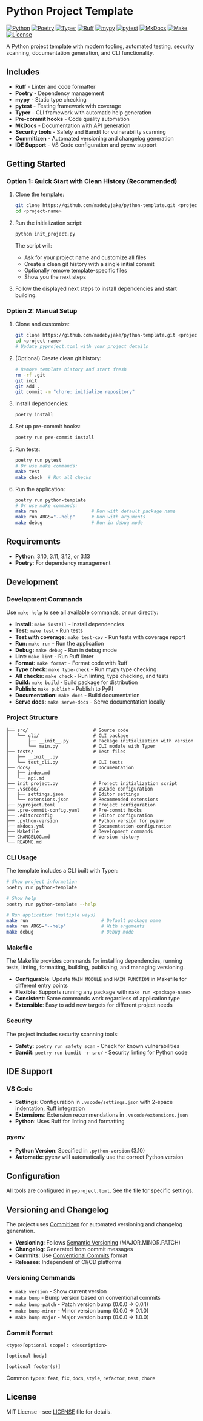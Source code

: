 # Python Project Template

[![Python](https://img.shields.io/badge/Python-3776AB?logo=python&logoColor=fff)](https://www.python.org/)
[![Poetry](https://img.shields.io/badge/Poetry-5037E9?logo=python&logoColor=fff)](https://python-poetry.org/)
[![Typer](https://img.shields.io/badge/Typer-FF6B6B?logo=python&logoColor=white)](https://typer.tiangolo.com/)
[![Ruff](https://img.shields.io/badge/Ruff-7C3AED?logo=ruff&logoColor=white)](https://docs.astral.sh/ruff/)
[![mypy](https://img.shields.io/badge/mypy-1976D2?logo=python&logoColor=white)](https://mypy.readthedocs.io/)
[![pytest](https://img.shields.io/badge/pytest-0A9EDC?logo=python&logoColor=white)](https://pytest.org/)
[![MkDocs](https://img.shields.io/badge/MkDocs-526CFE?logo=materialformkdocs&logoColor=fff)](https://www.mkdocs.org/)
[![Make](https://img.shields.io/badge/Make-FF8C00?logo=gnu&logoColor=white)](https://www.gnu.org/software/make/)
[![License](https://img.shields.io/badge/License-MIT-yellow?logo=open-source-initiative&logoColor=white)](LICENSE)

A Python project template with modern tooling, automated testing, security scanning, documentation generation, and CLI functionality.

## Includes

- **Ruff** - Linter and code formatter
- **Poetry** - Dependency management
- **mypy** - Static type checking
- **pytest** - Testing framework with coverage
- **Typer** - CLI framework with automatic help generation
- **Pre-commit hooks** - Code quality automation
- **MkDocs** - Documentation with API generation
- **Security tools** - Safety and Bandit for vulnerability scanning
- **Commitizen** - Automated versioning and changelog generation
- **IDE Support** - VS Code configuration and pyenv support

## Getting Started

### Option 1: Quick Start with Clean History (Recommended)

1. Clone the template:
   ```bash
   git clone https://github.com/madebyjake/python-template.git <project-name>
   cd <project-name>
   ```

2. Run the initialization script:
   ```bash
   python init_project.py
   ```
   
   The script will:
   - Ask for your project name and customize all files
   - Create a clean git history with a single initial commit
   - Optionally remove template-specific files
   - Show you the next steps

3. Follow the displayed next steps to install dependencies and start building.

### Option 2: Manual Setup

1. Clone and customize:
   ```bash
   git clone https://github.com/madebyjake/python-template.git <project-name>
   cd <project-name>
   # Update pyproject.toml with your project details
   ```

2. (Optional) Create clean git history:
   ```bash
   # Remove template history and start fresh
   rm -rf .git
   git init
   git add .
   git commit -m "chore: initialize repository"
   ```

3. Install dependencies:
   ```bash
   poetry install
   ```

4. Set up pre-commit hooks:
   ```bash
   poetry run pre-commit install
   ```

5. Run tests:
   ```bash
   poetry run pytest
   # Or use make commands:
   make test
   make check  # Run all checks
   ```

6. Run the application:
   ```bash
   poetry run python-template
   # Or use make commands:
   make run                    # Run with default package name
   make run ARGS="--help"      # Run with arguments
   make debug                  # Run in debug mode
   ```

## Requirements

- **Python**: 3.10, 3.11, 3.12, or 3.13
- **Poetry**: For dependency management

## Development

### Development Commands

Use `make help` to see all available commands, or run directly:

- **Install:** `make install` - Install dependencies
- **Test:** `make test` - Run tests
- **Test with coverage:** `make test-cov` - Run tests with coverage report
- **Run:** `make run` - Run the application
- **Debug:** `make debug` - Run in debug mode
- **Lint:** `make lint` - Run Ruff linter
- **Format:** `make format` - Format code with Ruff
- **Type check:** `make type-check` - Run mypy type checking
- **All checks:** `make check` - Run linting, type checking, and tests
- **Build:** `make build` - Build package for distribution
- **Publish:** `make publish` - Publish to PyPI
- **Documentation:** `make docs` - Build documentation
- **Serve docs:** `make serve-docs` - Serve documentation locally

### Project Structure
```
├── src/                        # Source code
│   └── cli/                    # CLI package
│       ├── __init__.py         # Package initialization with version
│       └── main.py             # CLI module with Typer
├── tests/                      # Test files
│   ├── __init__.py
│   └── test_cli.py             # CLI tests
├── docs/                       # Documentation
│   ├── index.md
│   └── api.md
├── init_project.py             # Project initialization script
├── .vscode/                    # VSCode configuration
│   ├── settings.json           # Editor settings
│   └── extensions.json         # Recommended extensions
├── pyproject.toml              # Project configuration
├── .pre-commit-config.yaml     # Pre-commit hooks
├── .editorconfig               # Editor configuration
├── .python-version             # Python version for pyenv
├── mkdocs.yml                  # Documentation configuration
├── Makefile                    # Development commands
├── CHANGELOG.md                # Version history
└── README.md
```

### CLI Usage

The template includes a CLI built with Typer:

```bash
# Show project information
poetry run python-template

# Show help
poetry run python-template --help

# Run application (multiple ways)
make run                           # Default package name
make run ARGS="--help"             # With arguments
make debug                         # Debug mode
```

### Makefile

The Makefile provides commands for installing dependencies, running tests, linting, formatting, building, publishing, and managing versioning.

- **Configurable**: Update `MAIN_MODULE` and `MAIN_FUNCTION` in Makefile for different entry points
- **Flexible**: Supports running any package with `make run <package-name>`
- **Consistent**: Same commands work regardless of application type
- **Extensible**: Easy to add new targets for different project needs

### Security

The project includes security scanning tools:

- **Safety:** `poetry run safety scan` - Check for known vulnerabilities
- **Bandit:** `poetry run bandit -r src/` - Security linting for Python code

## IDE Support

### VS Code
- **Settings**: Configuration in `.vscode/settings.json` with 2-space indentation, Ruff integration
- **Extensions**: Extension recommendations in `.vscode/extensions.json`
- **Python**: Uses Ruff for linting and formatting

### pyenv
- **Python Version**: Specified in `.python-version` (3.10)
- **Automatic**: pyenv will automatically use the correct Python version

## Configuration

All tools are configured in `pyproject.toml`. See the file for specific settings.

## Versioning and Changelog

The project uses [Commitizen](https://commitizen-tools.github.io/commitizen/) for automated versioning and changelog generation.

- **Versioning**: Follows [Semantic Versioning](https://semver.org/) (MAJOR.MINOR.PATCH)
- **Changelog**: Generated from commit messages
- **Commits**: Use [Conventional Commits](https://www.conventionalcommits.org/) format
- **Releases**: Independent of CI/CD platforms

### Versioning Commands
- `make version` - Show current version
- `make bump` - Bump version based on conventional commits
- `make bump-patch` - Patch version bump (0.0.0 → 0.0.1)
- `make bump-minor` - Minor version bump (0.0.0 → 0.1.0)
- `make bump-major` - Major version bump (0.0.0 → 1.0.0)

### Commit Format
```
<type>[optional scope]: <description>

[optional body]

[optional footer(s)]
```

Common types: `feat`, `fix`, `docs`, `style`, `refactor`, `test`, `chore`

## License

MIT License - see [LICENSE](LICENSE) file for details.
